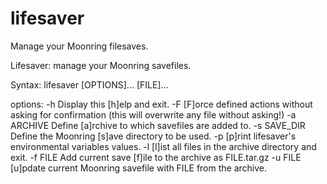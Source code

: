 # lifesaver

Manage your Moonring filesaves.

Lifesaver: manage your Moonring savefiles.

 Syntax: lifesaver [OPTIONS]... [FILE]...

 options:
 -h          Display this [h]elp and exit.
 -F          [F]orce defined actions without asking for confirmation
             (this will overwrite any file without asking!)
 -a ARCHIVE  Define [a]rchive to which savefiles are added to.
 -s SAVE_DIR Define the Moonring [s]ave directory to be used.
 -p          [p]rint lifesaver's environmental variables values.
 -l          [l]ist all files in the archive directory and exit.
 -f FILE     Add current save [f]ile to the archive as FILE.tar.gz
 -u FILE     [u]pdate current Moonring savefile with FILE from the archive.
